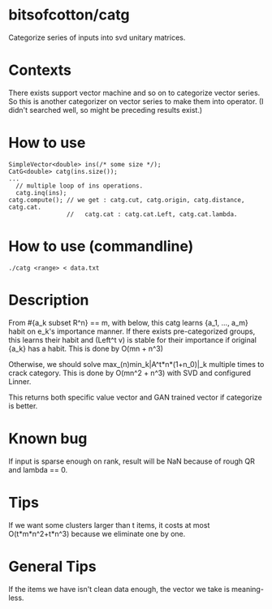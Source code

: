 # bitsofcotton/catg
Categorize series of inputs into svd unitary matrices.

# Contexts
There exists support vector machine and so on to categorize vector series.  
So this is another categorizer on vector series to make them into operator.
(I didn't searched well, so might be preceding results exist.)

# How to use
    SimpleVector<double> ins(/* some size */);
    CatG<double> catg(ins.size());
    ...
      // multiple loop of ins operations.
      catg.inq(ins);
    catg.compute(); // we get : catg.cut, catg.origin, catg.distance, catg.cat.
                    //   catg.cat : catg.cat.Left, catg.cat.lambda.

# How to use (commandline)
    ./catg <range> < data.txt

# Description
From #{a_k subset R^n} == m, with below, this catg learns {a_1, ..., a_m} habit on e_k's importance manner.
If there exists pre-categorized groups, this learns their habit and (Left^t v) is stable for their importance
if original {a_k} has a habit. This is done by O(mn + n^3)

Otherwise, we should solve max_(n)min_k|A^t\*n\*(1+n_0)|\_k multiple times to crack category.
This is done by O(mn^2 + n^3) with SVD and configured Linner.

This returns both specific value vector and GAN trained vector if categorize is better.

# Known bug
If input is sparse enough on rank, result will be NaN because of rough QR and lambda == 0.

# Tips
If we want some clusters larger than t items, it costs at most O(t\*m\*n^2+t\*n^3) because we eliminate one by one.

# General Tips
If the items we have isn't clean data enough, the vector we take is meaning-less.
